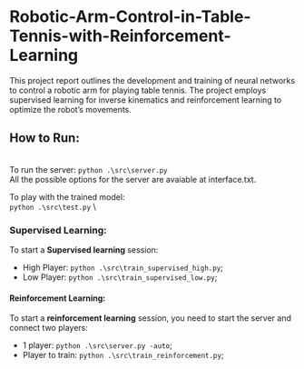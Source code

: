 # Robotic-Arm-Control-in-Table-Tennis-with-Reinforcement-Learning
This project report outlines the development and training of neural networks to control a robotic arm for playing table tennis.  The project employs supervised learning for inverse kinematics and reinforcement learning to optimize the robot’s movements.

## How to Run:
\
To run the server:
`python .\src\server.py`
\
All the possible options for the server are avaiable at interface.txt.

To play with the trained model:
\
`python .\src\test.py`
\

### Supervised Learning:
To start a **Supervised learning** session:
- High Player: `python .\src\train_supervised_high.py`;
- Low Player: `python .\src\train_supervised_low.py`;

#### Reinforcement Learning:
To start a **reinforcement learning** session, you need to start the server and connect two players:
- 1 player: `python .\src\server.py -auto`;
- Player to train: `python .\src\train_reinforcement.py`;
